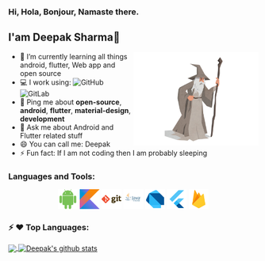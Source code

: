 
### Hi, Hola, Bonjour, Namaste there.
## I'am Deepak Sharma👋


<!--
**techtamper/techtamper** is a ✨ _special_ ✨ repository because its `README.md` (this file) appears on your GitHub profile.

-->

<img align="right" src="https://github.com/webaddicted/webaddicted/blob/main/Doc/home.webp" width="50%"/>

- 🌱 I’m currently learning all things android, flutter, Web app and open source 
- 💻 I work using: 
  ![GitHub](https://img.shields.io/badge/-GitHub-181717?style=plastic&logo=github)
  ![GitLab](https://img.shields.io/badge/-GitLab-FCA121?style=plastic&logo=gitlab)
- 💬 Ping me about **open-source**, **android**, **flutter**, **material-design**, **development**
- 💬 Ask me about Android and Flutter related stuff
- 😄 You can call me: Deepak
- ⚡ Fun fact:  If I am not coding then I am probably sleeping


### Languages and Tools: 

<p align="center">
<code><img height="40" src="https://raw.githubusercontent.com/github/explore/80688e429a7d4ef2fca1e82350fe8e3517d3494d/topics/android/android.png"></code>
<code><img height="40" src="https://raw.githubusercontent.com/github/explore/80688e429a7d4ef2fca1e82350fe8e3517d3494d/topics/kotlin/kotlin.png"></code>
<code><img height="40" src="https://raw.githubusercontent.com/github/explore/80688e429a7d4ef2fca1e82350fe8e3517d3494d/topics/git/git.png"></code>
<code><img height="40" src="https://raw.githubusercontent.com/github/explore/80688e429a7d4ef2fca1e82350fe8e3517d3494d/topics/java/java.png"></code>
<code><img height="40" src="https://raw.githubusercontent.com/github/explore/80688e429a7d4ef2fca1e82350fe8e3517d3494d/topics/dart/dart.png"></code>
<code><img height="40" src="https://raw.githubusercontent.com/github/explore/cebd63002168a05a6a642f309227eefeccd92950/topics/flutter/flutter.png"></code>
<code><img height="40" src="https://raw.githubusercontent.com/github/explore/80688e429a7d4ef2fca1e82350fe8e3517d3494d/topics/firebase/firebase.png"></code>
</p>



### ⚡ ❤️ Top Languages:

<a href="https://github.com/techtamper">
  <img align="center" src="https://github-readme-stats.vercel.app/api/top-langs/?username=techtamper&theme=light&hide_langs_below=1" />
</a>
<a href="https://github.com/techtamper">
 <img align="center" src="https://github-readme-stats.vercel.app/api?username=techtamper&show_icons=true&theme=light&title_color=ffffff&icon_color=bb2acf&text_color=daf7dc&bg_color=191919"&line_height=30" alt="Deepak's github stats"/>
</a>
  

